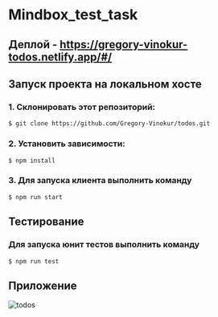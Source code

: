 # Mindbox_test_task

## Деплой - https://gregory-vinokur-todos.netlify.app/#/

## Запуск проекта на локальном хосте

### 1. Склонировать этот репозиторий:

`$ git clone https://github.com/Gregory-Vinokur/todos.git`

### 2. Установить зависимости:

`$ npm install`

### 3. Для запуска клиента выполнить команду

`$ npm run start`

## Тестирование

### Для запуска юнит тестов выполнить команду

`$ npm run test`

## Приложение

![todos](https://github.com/Gregory-Vinokur/todos/assets/98179706/6d45bdce-751d-4115-b440-3b8ebb2faf99)

